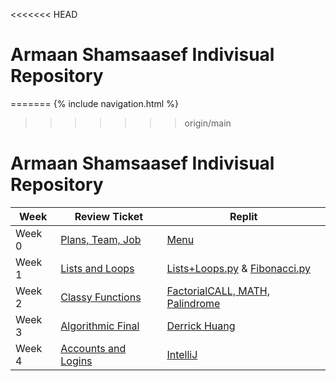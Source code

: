 <<<<<<< HEAD
# Armaan Shamsaasef Indivisual Repository
=======
{% include navigation.html %}
>>>>>>> origin/main

# Armaan Shamsaasef Indivisual Repository 

Week | Review Ticket | Replit |
----- | ----- | ----- |
Week 0 | [Plans, Team, Job](https://github.com/xXAASXx/Armaan-Shamsaasef-2-/issues/1) | [Menu](https://replit.com/@ArmaanShamsaase/Armaan-Shamsaasef-2-1#Menu.py) |
Week 1 | [Lists and Loops](https://github.com/xXAASXx/Armaan-Shamsaasef-2-/issues/2) | [Lists+Loops.py](https://replit.com/@ArmaanShamsaase/Armaan-Shamsaasef-2-1#list+loops.py) & [Fibonacci.py](https://replit.com/@ArmaanShamsaase/Armaan-Shamsaasef-2-1#fib.py)
Week 2 | [Classy Functions](https://github.com/xXAASXx/Armaan-Shamsaasef-2-/issues/3) | [FactorialCALL, MATH, Palindrome](https://replit.com/@ArmaanShamsaase/Armaan-Shamsaasef-2-1#Menu.py)
Week 3 | [Algorithmic Final](https://github.com/xXAASXx/Armaan-Shamsaasef-2-/issues/5) | [Derrick Huang](https://replit.com/@DerrickHuang2/derrickindividual-1#main.py)
Week 4 | [Accounts and Logins](https://github.com/xXAASXx/Armaan-Shamsaasef-2-/issues/5) | [IntelliJ]()





